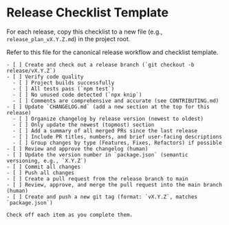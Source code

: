 # Release Checklist Template

For each release, copy this checklist to a new file (e.g., `release_plan_vX.Y.Z.md`) in the project
root.

Refer to this file for the canonical release workflow and checklist template.

```
- [ ] Create and check out a release branch (`git checkout -b release/vX.Y.Z`)
- [ ] Verify code quality
  - [ ] Project builds successfully
  - [ ] All tests pass (`npm test`)
  - [ ] No unused code detected (`npx knip`)
  - [ ] Comments are comprehensive and accurate (see CONTRIBUTING.md)
- [ ] Update `CHANGELOG.md` (add a new section at the top for this release)
  - [ ] Organize changelog by release version (newest to oldest)
  - [ ] Only update the newest (topmost) section
  - [ ] Add a summary of all merged PRs since the last release
  - [ ] Include PR titles, numbers, and brief user-facing descriptions
  - [ ] Group changes by type (Features, Fixes, Refactors) if possible
- [ ] Review and approve the changelog (human)
- [ ] Update the version number in `package.json` (semantic versioning, e.g., `X.Y.Z`)
- [ ] Commit all changes
- [ ] Push all changes
- [ ] Create a pull request from the release branch to main
- [ ] Review, approve, and merge the pull request into the main branch (human)
- [ ] Create and push a new git tag (format: `vX.Y.Z`, matches `package.json`)

Check off each item as you complete them.
```
